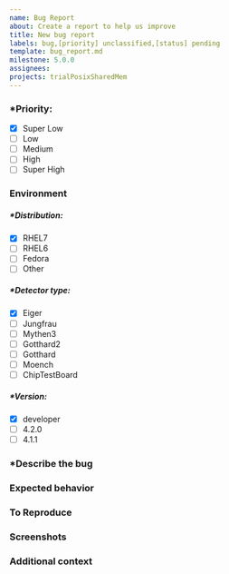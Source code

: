 ```yaml
---
name: Bug Report
about: Create a report to help us improve 
title: New bug report
labels: bug,[priority] unclassified,[status] pending
template: bug_report.md
milestone: 5.0.0
assignees: 
projects: trialPosixSharedMem
---
```

<!--  Check an option by [x], Uncheck an option by [ ]. Please preview to see your option has been selected -->
<!-- Please fill out everything with an *, as this report will be discarded otherwise -->

### *Priority:
- [x] Super Low
- [ ] Low
- [ ] Medium
- [ ] High
- [ ] Super High

### Environment

##### *Distribution: 
- [x] RHEL7
- [ ] RHEL6
- [ ] Fedora
- [ ] Other

##### *Detector type: 
- [x] Eiger
- [ ] Jungfrau
- [ ] Mythen3
- [ ] Gotthard2
- [ ] Gotthard
- [ ] Moench
- [ ] ChipTestBoard

##### *Version: 
<!-- Software Package Version -->
- [x] developer
- [ ] 4.2.0
- [ ] 4.1.1

### *Describe the bug
<!--  A clear and concise description of what the bug is -->

### Expected behavior
<!--  A clear and concise description of what you expected to happen. -->

### To Reproduce
<!--  Steps to reproduce the behavior: -->
<!--  1. Go to '...' -->
<!--  2. Click on '....' -->
<!--  3. Scroll down to '....' -->
<!--  4. See error -->

### Screenshots
<!--  If applicable, add screenshots to help explain your problem. -->


### Additional context
<!--  Add any other context about the problem here. -->
